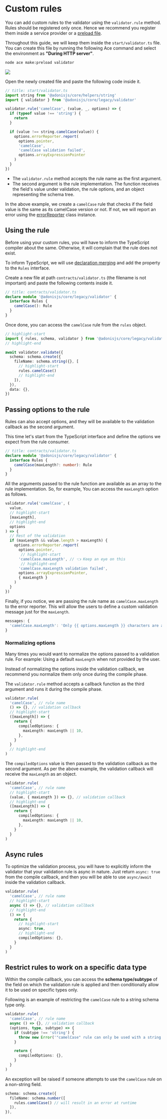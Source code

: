 
# Custom rules

You can add custom rules to the validator using the `validator.rule` method. Rules should be registered only once. Hence we recommend you register them inside a service provider or a [preload file](../fundamentals/adonisrc-file.md#preloads).

Throughout this guide, we will keep them inside the `start/validator.ts` file. You can create this file by running the following Ace command and select the environment as **"During HTTP server"**.

```sh
node ace make:preload validator
```

![](https://res.cloudinary.com/adonis-js/image/upload/q_auto,f_auto/v1632118234/v5/validator-prldfile_wipxtd.png)

Open the newly created file and paste the following code inside it.

```ts
// title: start/validator.ts
import string from '@adonisjs/core/helpers/string'
import { validator } from '@adonisjs/core/legacy/validator'

validator.rule('camelCase', (value, _, options) => {
  if (typeof value !== 'string') {
    return
  }

  if (value !== string.camelCase(value)) {
    options.errorReporter.report(
      options.pointer,
      'camelCase',
      'camelCase validation failed',
      options.arrayExpressionPointer
    )
  }
})
```

- The `validator.rule` method accepts the rule name as the first argument.
- The second argument is the rule implementation. The function receives the field's value under validation, the rule options, and an object representing the schema tree.

In the above example, we create a `camelCase` rule that checks if the field value is the same as its camelCase version or not. If not, we will report an error using the [errorReporter](https://github.com/adonisjs/validator/blob/main/src/ErrorReporter/Vanilla.ts#L39) class instance.

## Using the rule
Before using your custom rules, you will have to inform the TypeScript compiler about the same. Otherwise, it will complain that the rule does not exist.

To inform TypeScript, we will use [declaration merging](https://www.typescriptlang.org/docs/handbook/declaration-merging.html#merging-interfaces) and add the property to the `Rules` interface.

Create a new file at path `contracts/validator.ts` (the filename is not important) and paste the following contents inside it.

```ts
// title: contracts/validator.ts
declare module '@adonisjs/core/legacy/validator' {
  interface Rules {
    camelCase(): Rule
  }
}
```

Once done, you can access the `camelCase` rule from the `rules` object.

```ts
// highlight-start
import { rules, schema, validator } from '@adonisjs/core/legacy/validator'
// highlight-end

await validator.validate({
  schema: schema.create({
    fileName: schema.string({}, [
      // highlight-start
      rules.camelCase()
      // highlight-end
    ]),
  }),
  data: {},
})
```

## Passing options to the rule
Rules can also accept options, and they will be available to the validation callback as the second argument.

This time let's start from the TypeScript interface and define the options we expect from the rule consumer.

```ts
// title: contracts/validator.ts
declare module '@adonisjs/core/legacy/validator' {
  interface Rules {
    camelCase(maxLength?: number): Rule
  }
}
```

All the arguments passed to the rule function are available as an array to the rule implementation. So, for example, You can access the `maxLength` option as follows.

```ts
validator.rule('camelCase', (
  value,
  // highlight-start
  [maxLength],
  // highlight-end
  options
) => {
  // Rest of the validation
  if (maxLength && value.length > maxLength) {
    options.errorReporter.report(
      options.pointer,
       // highlight-start
      'camelCase.maxLength', // 👈 Keep an eye on this
       // highlight-end
      'camelCase.maxLength validation failed',
      options.arrayExpressionPointer,
      { maxLength }
    )
  }
})
```

Finally, if you notice, we are passing the rule name as `camelCase.maxLength` to the error reporter. This will allow the users to define a custom validation message just for the `maxLength`.

```ts
messages: {
  'camelCase.maxLength': 'Only {{ options.maxLength }} characters are allowed'
}
```

### Normalizing options
Many times you would want to normalize the options passed to a validation rule. For example: Using a default `maxLength` when not provided by the user. 

Instead of normalizing the options inside the validation callback, we recommend you normalize them only once during the compile phase.

The `validator.rule` method accepts a callback function as the third argument and runs it during the compile phase.

```ts
validator.rule(
  'camelCase', // rule name
  () => {}, // validation callback
  // highlight-start
  ([maxLength]) => {
    return {
      compiledOptions: {
        maxLength: maxLength || 10,
      },
    }
  }
  // highlight-end
)
```

The `compiledOptions` value is then passed to the validation callback as the second argument. As per the above example, the validation callback will receive the `maxLength` as an object.

```ts
validator.rule(
  'camelCase', // rule name
  // highlight-start
  (value, { maxLength }) => {}, // validation callback
  // highlight-end
  ([maxLength]) => {
    return {
      compiledOptions: {
        maxLength: maxLength || 10,
      },
    }
  }
)
```

## Async rules
To optimize the validation process, you will have to explicitly inform the validator that your validation rule is async in nature. Just return `async: true` from the compile callback, and then you will be able to use `async/await` inside the validation callback.

```ts
validator.rule(
  'camelCase', // rule name
  // highlight-start
  async () => {}, // validation callback
  // highlight-end
  () => {
    return {
      // highlight-start
      async: true,
      // highlight-end
      compiledOptions: {},
    }
  }
)
```

## Restrict rules to work on a specific data type
Within the compile callback, you can access the **schema type/subtype** of the field on which the validation rule is applied and then conditionally allow it to be used on specific types only.

Following is an example of restricting the `camelCase` rule to a string schema type only.

```ts
validator.rule(
  'camelCase', // rule name
  async () => {}, // validation callback
  (options, type, subtype) => {
    if (subtype !== 'string') {
      throw new Error('"camelCase" rule can only be used with a string schema type')
    }

    return {
      compiledOptions: {},
    }
  }
)
```

An exception will be raised if someone attempts to use the `camelCase` rule on a non-string field.

```ts
schema: schema.create({
  fileName: schema.number([
    rules.camelCase() // will result in an error at runtime
  ]),
}),
```
